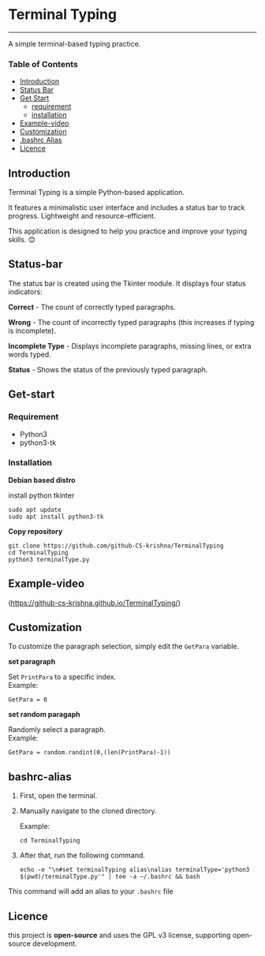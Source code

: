 # Terminal Typing
___
A simple terminal-based typing practice.


### Table of Contents
+ [Introduction](#Introduction)
+ [Status Bar](#status-bar)
+ [Get Start](#get-start)
    - [requirement](#requirement)
    - [installation](#installation)
+ [Example-video](#example-video)
+ [Customization](#customization)
+ [.bashrc Alias](#bashrc-alias)
+ [Licence](#licence)

## Introduction
Terminal Typing is a simple Python-based application.

It features a minimalistic user interface and includes a status bar to track progress. Lightweight and resource-efficient. 

This application is designed to help you practice and improve your typing skills. 😊

## Status-bar
The status bar is created using the Tkinter module. It displays four status indicators:

**Correct** - The count of correctly typed paragraphs.

**Wrong** - The count of incorrectly typed paragraphs (this increases if typing is incomplete).

**Incomplete Type** - Displays incomplete paragraphs, missing lines, or extra words typed.

**Status** - Shows the status of the previously typed paragraph.

## Get-start
### Requirement
+ Python3
+ python3-tk

### Installation
**Debian based distro**

install python tkinter
```
sudo apt update
sudo apt install python3-tk
```
**Copy repository**
```
git clone https://github.com/github-CS-krishna/TerminalTyping
cd TerminalTyping
python3 terminalType.py
```
## Example-video
(https://github-cs-krishna.github.io/TerminalTyping/)

## Customization
To customize the paragraph selection, simply edit the `GetPara` variable.

__set paragraph__

Set `PrintPara` to a specific index.  
Example:
```
GetPara = 0
```
__set random paragaph__

Randomly select a paragraph.  
Example:
```
GetPara = random.randint(0,(len(PrintPara)-1))
```
## bashrc-alias

1. First, open the terminal.

2. Manually navigate to the cloned directory.
 
   Example:
   ```
   cd TerminalTyping
   ```

3. After that, run the following command.  
   ```
   echo -e "\n#set terminalTyping alias\nalias terminalType='python3 $(pwd)/terminalType.py'" | tee -a ~/.bashrc && bash
   ```
This command will add an alias to your `.bashrc` file

## Licence
this project is **open-source** and uses the GPL v3 license, supporting open-source development.
